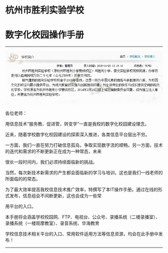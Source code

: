 # 杭州市胜利实验学校

# 数字化校园操作手册

---

![](/assets/intro.png)



各位老师：

用信息技术“服务教、促进管，转变学”一直是我校的数字化校园建设理念。

近来，随着学校数字化校园建设的探索深入推进，各类信息平台层出不穷。

一方面，我们一直在努力打破信息孤岛，争取实现数字流的顺畅。另一方面，技术的迭代和需求的不断更新正在成为一种常态，未来

很长一段时间内，我们必须持续面临新的挑战。

当然，每次新技术新需求的产生都会面临新的学习与培训，这也是我们一线老师的所面临的的常态。

为了最大效率提高我校信息技术推广效率，特撰写了本IT操作手册。通过在线的形式发布，信息组会不间断更新，这也会成为一些常

用平台的入口。

本手册将会涵盖学校校园网、FTP、电视台、公众号、录播系统（二楼录播室）、录播系统（一楼观摩教室）、录音系统、华海教育

学校信息技术相关平台的入口、常用软件适用方法等信息资源，均会在此手册中发布！

---



